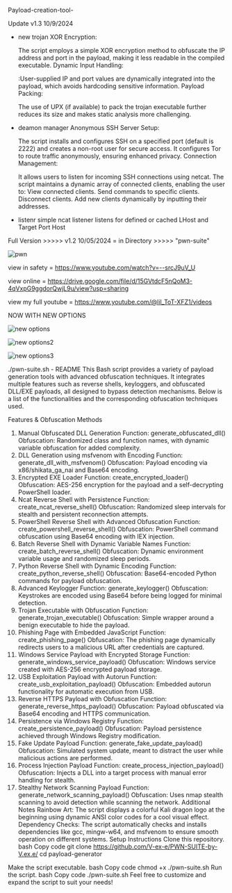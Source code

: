 Payload-creation-tool-

Update v1.3 10/9/2024

- new trojan
   XOR Encryption:

    The script employs a simple XOR encryption method to obfuscate the IP address and port in the payload, making it less readable in the compiled executable.
    Dynamic Input Handling:
  
    :User-supplied IP and port values are dynamically integrated into the payload, which avoids hardcoding sensitive information.
    Payload Packing:
  
    The use of UPX (if available) to pack the trojan executable further reduces its size and makes static analysis more challenging.

- deamon manager
    Anonymous SSH Server Setup:
  
    The script installs and configures SSH on a specified port (default is 2222) and creates a non-root user for secure access.
    It configures Tor to route traffic anonymously, ensuring enhanced privacy.
    Connection Management:
    
    It allows users to listen for incoming SSH connections using netcat.
    The script maintains a dynamic array of connected clients, enabling the user to:
    View connected clients.
    Send commands to specific clients.
    Disconnect clients.
    Add new clients dynamically by inputting their addresses.


- listenr
    simple ncat listener
    listens for defined or cached LHost and Target Port Host


Full Version >>>>> v1.2 10/05/2024 = in Directory >>>>> "pwn-suite"


![pwn](https://github.com/user-attachments/assets/85bd6181-07cb-4614-b08a-bf6a14961205)


view in safety = https://www.youtube.com/watch?v=--srcJ9uV_U

view online = https://drive.google.com/file/d/15GVtdcF5nQoM3-4qVxpG9ggdorQwjL9u/view?usp=sharing

view my full youtube = https://www.youtube.com/@lil_ToT-XFZ1/videos


NOW WITH NEW OPTIONS 

![new options](https://github.com/user-attachments/assets/1cd25316-550e-4820-8d22-6d03228a043f)

![new options2](https://github.com/user-attachments/assets/90bc55ac-5eb3-4b51-bf0c-143dec1f6459)

![new options3](https://github.com/user-attachments/assets/90a39fba-db2e-4b3a-9008-3a83682abf98)



./pwn-suite.sh - README
This Bash script provides a variety of payload generation tools with advanced obfuscation techniques. It integrates multiple features such as reverse shells, keyloggers, and obfuscated DLL/EXE payloads, all designed to bypass detection mechanisms. Below is a list of the functionalities and the corresponding obfuscation techniques used.

Features & Obfuscation Methods
1. Manual Obfuscated DLL Generation
Function: generate_obfuscated_dll()
Obfuscation: Randomized class and function names, with dynamic variable obfuscation for added complexity.
2. DLL Generation using msfvenom with Encoding
Function: generate_dll_with_msfvenom()
Obfuscation: Payload encoding via x86/shikata_ga_nai and Base64 encoding.
3. Encrypted EXE Loader
Function: create_encrypted_loader()
Obfuscation: AES-256 encryption for the payload and a self-decrypting PowerShell loader.
4. Ncat Reverse Shell with Persistence
Function: create_ncat_reverse_shell()
Obfuscation: Randomized sleep intervals for stealth and persistent reconnection attempts.
5. PowerShell Reverse Shell with Advanced Obfuscation
Function: create_powershell_reverse_shell()
Obfuscation: PowerShell command obfuscation using Base64 encoding with IEX injection.
6. Batch Reverse Shell with Dynamic Variable Names
Function: create_batch_reverse_shell()
Obfuscation: Dynamic environment variable usage and randomized sleep periods.
7. Python Reverse Shell with Dynamic Encoding
Function: create_python_reverse_shell()
Obfuscation: Base64-encoded Python commands for payload obfuscation.
8. Advanced Keylogger
Function: generate_keylogger()
Obfuscation: Keystrokes are encoded using Base64 before being logged for minimal detection.
9. Trojan Executable with Obfuscation
Function: generate_trojan_executable()
Obfuscation: Simple wrapper around a benign executable to hide the payload.
10. Phishing Page with Embedded JavaScript
Function: create_phishing_page()
Obfuscation: The phishing page dynamically redirects users to a malicious URL after credentials are captured.
11. Windows Service Payload with Encrypted Storage
Function: generate_windows_service_payload()
Obfuscation: Windows service created with AES-256 encrypted payload storage.
12. USB Exploitation Payload with Autorun
Function: create_usb_exploitation_payload()
Obfuscation: Embedded autorun functionality for automatic execution from USB.
13. Reverse HTTPS Payload with Obfuscation
Function: generate_reverse_https_payload()
Obfuscation: Payload obfuscated via Base64 encoding and HTTPS communication.
14. Persistence via Windows Registry
Function: create_persistence_payload()
Obfuscation: Payload persistence achieved through Windows Registry modification.
15. Fake Update Payload
Function: generate_fake_update_payload()
Obfuscation: Simulated system update, meant to distract the user while malicious actions are performed.
16. Process Injection Payload
Function: create_process_injection_payload()
Obfuscation: Injects a DLL into a target process with manual error handling for stealth.
17. Stealthy Network Scanning Payload
Function: generate_network_scanning_payload()
Obfuscation: Uses nmap stealth scanning to avoid detection while scanning the network.
Additional Notes
Rainbow Art: The script displays a colorful Kali dragon logo at the beginning using dynamic ANSI color codes for a cool visual effect.
Dependency Checks: The script automatically checks and installs dependencies like gcc, mingw-w64, and msfvenom to ensure smooth operation on different systems.
Setup Instructions
Clone this repository.
bash
Copy code
git clone https://github.com/V-ex-e/PWN-SUITE-by-V.ex.e/
cd payload-generator

Make the script executable.
bash
Copy code
chmod +x ./pwn-suite.sh
Run the script.
bash
Copy code
./pwn-suite.sh
Feel free to customize and expand the script to suit your needs!
